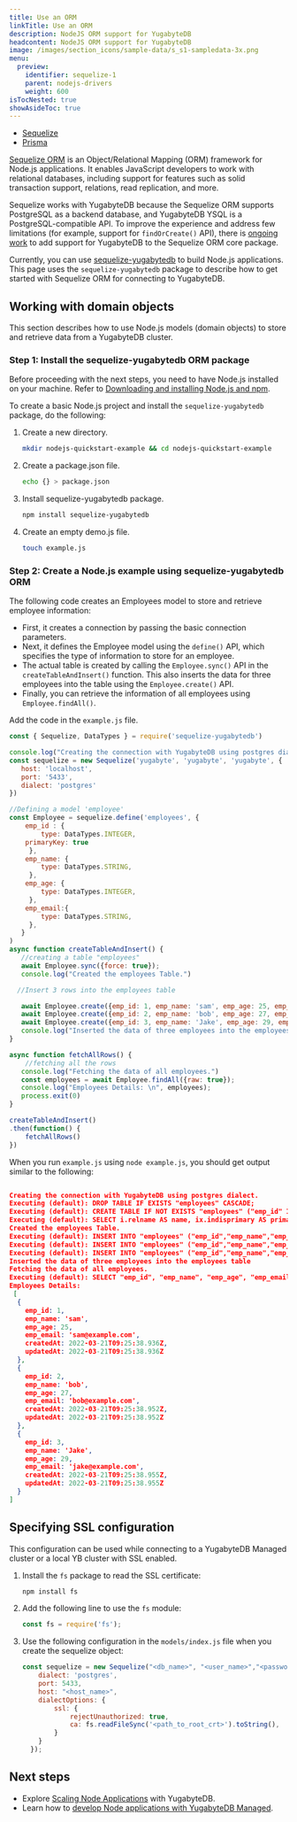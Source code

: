 ```yaml
---
title: Use an ORM
linkTitle: Use an ORM
description: NodeJS ORM support for YugabyteDB
headcontent: NodeJS ORM support for YugabyteDB
image: /images/section_icons/sample-data/s_s1-sampledata-3x.png
menu:
  preview:
    identifier: sequelize-1
    parent: nodejs-drivers
    weight: 600
isTocNested: true
showAsideToc: true
---
```


<ul class="nav nav-tabs-alt nav-tabs-yb">
  <li >
    <a href="/preview/drivers-orms/nodejs/sequelize/" class="nav-link active">
      <i class="fab fa-node-js" aria-hidden="true"></i>
      Sequelize
    </a>
  </li>
<li >
    <a href="/preview/drivers-orms/nodejs/prisma/" class="nav-link ">
      <i class="fab fa-node-js" aria-hidden="true"></i>
      Prisma
    </a>
  </li>
</ul>

[Sequelize ORM](https://sequelize.org/v6/) is an Object/Relational Mapping (ORM) framework for Node.js applications. It enables JavaScript developers to work with relational databases, including support for features such as solid transaction support, relations, read replication, and more.

Sequelize works with YugabyteDB because the Sequelize ORM supports PostgreSQL as a backend database, and YugabyteDB YSQL is a PostgreSQL-compatible API.
To improve the experience and address few limitations (for example, support for `findOrCreate()` API), there is [ongoing work](https://github.com/yugabyte/yugabyte-db/issues/11683) to add support for YugabyteDB to the Sequelize ORM core package.

Currently, you can use [sequelize-yugabytedb](https://github.com/yugabyte/sequelize-yugabytedb) to build Node.js applications. This page uses the `sequelize-yugabytedb` package to describe how to get started with Sequelize ORM for connecting to YugabyteDB.

## Working with domain objects

This section describes how to use Node.js models (domain objects) to store and retrieve data from a YugabyteDB cluster.

### Step 1: Install the sequelize-yugabytedb ORM package

Before proceeding with the next steps, you need to have Node.js installed on your machine. Refer to [Downloading and installing Node.js and npm](https://docs.npmjs.com/downloading-and-installing-node-js-and-npm#using-a-node-installer-to-install-node-js-and-npm).

To create a basic Node.js project and install the `sequelize-yugabytedb` package, do the following:

1. Create a new directory.

    ```sh
    mkdir nodejs-quickstart-example && cd nodejs-quickstart-example
    ```

1. Create a package.json file.

    ```sh
    echo {} > package.json
    ```

1. Install sequelize-yugabytedb package.

    ```sh
    npm install sequelize-yugabytedb
    ```

1. Create an empty demo.js file.

    ```sh
    touch example.js
    ```

### Step 2: Create a Node.js example using sequelize-yugabytedb ORM

The following code creates an Employees model to store and retrieve employee information:

- First, it creates a connection by passing the basic connection parameters.
- Next, it defines the Employee model using the `define()` API, which specifies the type of information to store for an employee.
- The actual table is created by calling the `Employee.sync()` API in the `createTableAndInsert()` function. This also inserts the data for three employees into the table using the `Employee.create()` API.
- Finally, you can retrieve the information of all employees using `Employee.findAll()`.

Add the code in the `example.js` file.

```js
const { Sequelize, DataTypes } = require('sequelize-yugabytedb')

console.log("Creating the connection with YugabyteDB using postgres dialect.")
const sequelize = new Sequelize('yugabyte', 'yugabyte', 'yugabyte', {
   host: 'localhost',
   port: '5433',
   dialect: 'postgres'
})

//Defining a model 'employee'
const Employee = sequelize.define('employees', {
    emp_id : {
        type: DataTypes.INTEGER,
    primaryKey: true
     },
    emp_name: {
        type: DataTypes.STRING,
     },
    emp_age: {
        type: DataTypes.INTEGER,
     },
    emp_email:{
        type: DataTypes.STRING,
     },
   }
)
async function createTableAndInsert() {
   //creating a table "employees"
   await Employee.sync({force: true});
   console.log("Created the employees Table.")

  //Insert 3 rows into the employees table

   await Employee.create({emp_id: 1, emp_name: 'sam', emp_age: 25, emp_email: 'sam@example.com'})
   await Employee.create({emp_id: 2, emp_name: 'bob', emp_age: 27, emp_email: 'bob@example.com'})
   await Employee.create({emp_id: 3, emp_name: 'Jake', emp_age: 29, emp_email: 'jake@example.com'})
   console.log("Inserted the data of three employees into the employees table");
}

async function fetchAllRows() {
    //fetching all the rows
   console.log("Fetching the data of all employees.")
   const employees = await Employee.findAll({raw: true});
   console.log("Employees Details: \n", employees);
   process.exit(0)
}

createTableAndInsert()
.then(function() {
    fetchAllRows()
})

```

When you run `example.js` using `node example.js`, you should get output similar to the following:

```output.json

Creating the connection with YugabyteDB using postgres dialect.
Executing (default): DROP TABLE IF EXISTS "employees" CASCADE;
Executing (default): CREATE TABLE IF NOT EXISTS "employees" ("emp_id" INTEGER , "emp_name" VARCHAR(255), "emp_age" INTEGER, "emp_email" VARCHAR(255), "createdAt" TIMESTAMP WITH TIME ZONE NOT NULL, "updatedAt" TIMESTAMP WITH TIME ZONE NOT NULL, PRIMARY KEY ("emp_id"));
Executing (default): SELECT i.relname AS name, ix.indisprimary AS primary, ix.indisunique AS unique, ix.indkey AS indkey, array_agg(a.attnum) as column_indexes, array_agg(a.attname) AS column_names, pg_get_indexdef(ix.indexrelid) AS definition FROM pg_class t, pg_class i, pg_index ix, pg_attribute a WHERE t.oid = ix.indrelid AND i.oid = ix.indexrelid AND a.attrelid = t.oid AND t.relkind = 'r' and t.relname = 'employees' GROUP BY i.relname, ix.indexrelid, ix.indisprimary, ix.indisunique, ix.indkey ORDER BY i.relname;
Created the employees Table.
Executing (default): INSERT INTO "employees" ("emp_id","emp_name","emp_age","emp_email","createdAt","updatedAt") VALUES ($1,$2,$3,$4,$5,$6) RETURNING "emp_id","emp_name","emp_age","emp_email","createdAt","updatedAt";
Executing (default): INSERT INTO "employees" ("emp_id","emp_name","emp_age","emp_email","createdAt","updatedAt") VALUES ($1,$2,$3,$4,$5,$6) RETURNING "emp_id","emp_name","emp_age","emp_email","createdAt","updatedAt";
Executing (default): INSERT INTO "employees" ("emp_id","emp_name","emp_age","emp_email","createdAt","updatedAt") VALUES ($1,$2,$3,$4,$5,$6) RETURNING "emp_id","emp_name","emp_age","emp_email","createdAt","updatedAt";
Inserted the data of three employees into the employees table
Fetching the data of all employees.
Executing (default): SELECT "emp_id", "emp_name", "emp_age", "emp_email", "createdAt", "updatedAt" FROM "employees" AS "employees";
Employees Details:
 [
  {
    emp_id: 1,
    emp_name: 'sam',
    emp_age: 25,
    emp_email: 'sam@example.com',
    createdAt: 2022-03-21T09:25:38.936Z,
    updatedAt: 2022-03-21T09:25:38.936Z
  },
  {
    emp_id: 2,
    emp_name: 'bob',
    emp_age: 27,
    emp_email: 'bob@example.com',
    createdAt: 2022-03-21T09:25:38.952Z,
    updatedAt: 2022-03-21T09:25:38.952Z
  },
  {
    emp_id: 3,
    emp_name: 'Jake',
    emp_age: 29,
    emp_email: 'jake@example.com',
    createdAt: 2022-03-21T09:25:38.955Z,
    updatedAt: 2022-03-21T09:25:38.955Z
  }
]
```

## Specifying SSL configuration

This configuration can be used while connecting to a YugabyteDB Managed cluster or a local YB cluster with SSL enabled.

1. Install the `fs` package to read the SSL certificate:

    ```sh
    npm install fs
    ```

1. Add the following line to use the `fs` module:

    ```js
    const fs = require('fs');
    ```

1. Use the following configuration in the `models/index.js` file when you create the sequelize object:

    ```js
    const sequelize = new Sequelize("<db_name>", "<user_name>","<password>" , {
        dialect: 'postgres',
        port: 5433,
        host: "<host_name>",
        dialectOptions: {
            ssl: {
                rejectUnauthorized: true,
                ca: fs.readFileSync('<path_to_root_crt>').toString(),
            }
        }
      });
    ```

## Next steps

- Explore [Scaling Node Applications](../../../../explore/linear-scalability) with YugabyteDB.
- Learn how to [develop Node applications with YugabyteDB Managed](../../../yugabyte-cloud/cloud-quickstart/cloud-build-apps/cloud-ysql-node/).
